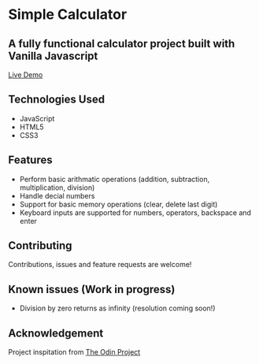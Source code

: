 # Simple Calculator

## A fully functional calculator project built with Vanilla Javascript

[Live Demo](https://melissafreese.github.io/calculator/)


## Technologies Used
 * JavaScript
 * HTML5 
 * CSS3

## Features
* Perform basic arithmatic operations (addition, subtraction, multiplication, division)
* Handle decial numbers 
* Support for basic memory operations (clear, delete last digit)
* Keyboard inputs are supported for numbers, operators, backspace
and enter 

## Contributing

Contributions, issues and feature requests are welcome!

## Known issues (Work in progress)
* Division by zero returns as infinity (resolution coming soon!)

## Acknowledgement

Project inspitation from [The Odin Project](https://www.theodinproject.com/lessons/foundations-calculator)